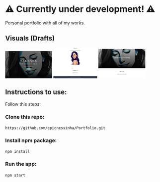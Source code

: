 
#  ⚠️ Currently under development! ⚠️


Personal portfolio with all of my works.



## Visuals (Drafts)
<img src="https://github.com/epicnessinha/Portfolio/blob/master/public/assets/homepagedraft.png?raw=true" alt="Homepage" width="30%"/> <img src="https://github.com/epicnessinha/Portfolio/blob/master/public/assets/projectsdraft.png?raw=true" alt="Projects" width="28%"/> <img src="https://github.com/epicnessinha/Portfolio/blob/master/public/assets/homepage1.png?raw=true" alt="Homepage1" width="30%"/> 

## Instructions to use:

Follow this steps:

### Clone this repo:

`https://github.com/epicnessinha/Portfolio.git`

### Install npm package:

`npm install`

### Run the app:

`npm start`

